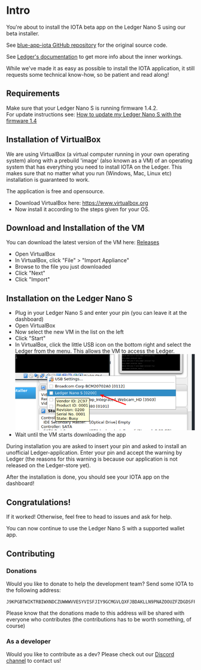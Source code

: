 # Intro

You're about to install the IOTA beta app on the Ledger Nano S using our beta installer.

See [blue-app-iota GitHub repository](https://github.com/IOTA-Ledger/blue-app-iota) for the original source code.

See [Ledger's documentation](http://ledger.readthedocs.io) to get more info about the inner workings.

While we've made it as easy as possible to install the IOTA application, it still requests some technical know-how, so be patient and read along!

## Requirements

Make sure that your Ledger Nano S is running firmware 1.4.2.<br>
For update instructions see: [How to update my Ledger Nano S with the firmware 1.4](https://support.ledgerwallet.com/hc/en-us/articles/360001340473-How-to-update-my-Ledger-Nano-S-with-the-firmware-1-4)

## Installation of VirtualBox

We are using VirtualBox (a virtual computer running in your own operating system) along with a prebuild 'image' (also known as a VM) of an operating system that has everything you need to install IOTA on the Ledger. This makes sure that no matter what you run (Windows, Mac, Linux etc) installation is guaranteed to work.

The application is free and opensource.

- Download VirtualBox here: https://www.virtualbox.org
- Now install it according to the steps given for your OS.

## Download and Installation of the VM

You can download the latest version of the VM here: [Releases](https://github.com/IOTA-Ledger/blue-app-iota-loader-alpine/releases)

- Open VirtualBox
- In VirtualBox, click "File" > "Import Appliance"
- Browse to the file you just downloaded
- Click "Next"
- Click "Import"
   
## Installation on the Ledger Nano S

- Plug in your Ledger Nano S and enter your pin (you can leave it at the dashboard)
- Open VirtualBox
- Now select the new VM in the list on the left
- Click "Start"
- In VirtualBox, click the little USB icon on the bottom right and select the Ledger from the menu. This allows the VM to access the Ledger.<br>
![USB Settings](resources/vbox_usb.png)
- Wait until the VM starts downloading the app

During installation you are asked to insert your pin and asked to install an unofficial Ledger-application. Enter your pin and accept the warning by Ledger (the reasons for this warning is because our application is not released on the Ledger-store yet).

After the installation is done, you should see your IOTA app on the dashboard!

## Congratulations!

If it worked! Otherwise, feel free to head to issues and ask for help.

You can now continue to use the Ledger Nano S with a supported wallet app.

## Contributing

### Donations
Would you like to donate to help the development team? Send some IOTA to the following address:
```
J9KPGBTWIKTRBIWXNDCZUWWWVVESYVISFJIY9GCMGVLQXFJBDAKLLN9PNAZOOUZFZDGDSFPWCTJYILDF9WOEVDQVMY
```
Please know that the donations made to this address will be shared with everyone who contributes (the contributions has to be worth something, of course)

### As a developer
Would you like to contribute as a dev? Please check out our [Discord channel](https://discord.gg/U3qRjZj) to contact us!
